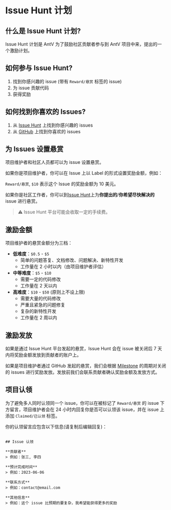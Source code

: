 # Issue Hunt 计划

## 什么是 Issue Hunt 计划?

Issue Hunt 计划是 AntV 为了鼓励社区贡献者参与到 AntV 项目中来，提出的一个激励计划。

## 如何参与 Issue Hunt?

1. 找到你感兴趣的 issue (带有 `Reward/悬赏` 标签的 issue)
2. 为 issue 贡献代码
3. 获得奖励

## 如何找到你喜欢的 Issues?

1. 从 [Issue Hunt](https://oss.issuehunt.io/r/antvis/G6/issues) 上找到你感兴趣的 issues
2. 从 [GitHub](https://github.com/antvis/G6/issues?q=is%3Aopen+is%3Aissue+label%3AReward%2F%E6%82%AC%E8%B5%8F) 上找到你喜欢的 issues

## 为 Issues 设置悬赏

项目维护者和社区人员都可以为 issue 设置悬赏。

如果你是项目维护者，你可以在 Issue 上以 Label 的形式设置奖励金额，例如：

`Reward/悬赏`, `$10` 表示这个 Issue 的奖励金额为 10 美元。

如果你是社区工作者，你可以到[Issue Hunt](https://oss.issuehunt.io/r/antvis/G6/issues)上为**你提出的**/**你希望尽快解决的** issue 进行悬赏。

> ⚠️ Issue Hunt 平台可能会收取一定的手续费。

## 激励金额

项目维护者的悬赏金额分为三档：

- **低难度**：`$0.5` - `$5`
  - 简单的问题答复、文档修改、问题解决、新特性开发
  - 工作量在 2 小时以内（由项目维护者评估）
- **中等难度**：`$5` - `$10`
  - 需要一定的代码修改
  - 工作量在 2 天以内
- **高难度**：`$10` - `$50` (原则上不设上限)
  - 需要大量的代码修改
  - 严重且紧急的问题修复
  - 复杂的新特性开发
  - 工作量在 2 周以内

## 激励发放

如果是通过 Issue Hunt 平台发起的悬赏，Issue Hunt 会在 issue 被关闭后 7 天内将奖励金额发放到贡献者的账户上。

如果是项目维护者通过 GitHub 发起的悬赏，我们会根据 [Milestone](https://github.com/antvis/G6/milestones) 的周期对关闭的 issues 进行奖励发放。发放前我们会联系贡献者确认奖励金额及发放方式。

## 项目认领

为了避免多人同时认领同一个 issue，你可以在被标记了 `Reward/悬赏` 的 issue 下方留言，项目维护者会在 24 小时内回复你是否可以认领该 issue，并在 issue 上添加 `Claimed/已认领` 标签。

你的认领留言应包含以下信息(请复制后编辑回复)：

```template

## Issue 认领

**贡献者**
> 例如：张三, 李四

**预计完成时间**
> 例如：2023-06-06

**联系方式**
> 例如：contact@email.com

**其他信息**
> 例如：这个 issue 比预期的要复杂，我希望能获得更多的奖励

```
